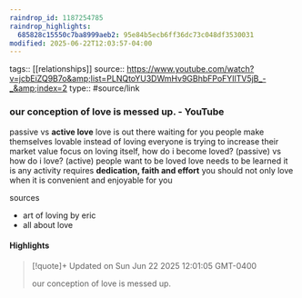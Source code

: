 ```yaml
---
raindrop_id: 1187254785
raindrop_highlights:
  685828c15550c7ba8999aeb2: 95e84b5ecb6ff36dc73c048df3530031
modified: 2025-06-22T12:03:57-04:00
---
```


tags:: [[relationships]]
source:: https://www.youtube.com/watch?v=jcbEiZQ9B7o&amp;list=PLNQtoYU3DWmHv9GBhbFPoFYIlTV5jB_-_&amp;index=2
type:: #source/link

### our conception of love is messed up. - YouTube

passive vs **active love**
love is out there waiting for you
people make themselves lovable instead of loving
everyone is trying to increase their market value 
focus on loving itself, 
	how do i become loved? (passive) vs how do i love? (active)
people want to be loved 
love needs to be learned it is any activity
	requires **dedication, faith and effort**
	you should not only love when it is convenient and enjoyable for you
	 


sources
- art of loving by eric
- all about love 

#### Highlights

> [!quote]+ Updated on Sun Jun 22 2025 12:01:05 GMT-0400
>
> our conception of love is messed up.
